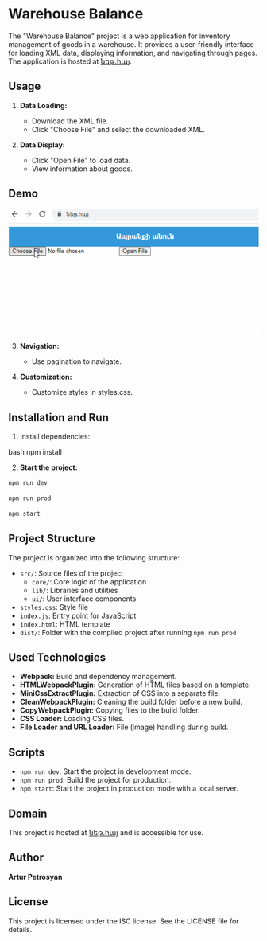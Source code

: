 # Warehouse Balance

The "Warehouse Balance" project is a web application for inventory management of goods in a warehouse. It provides a user-friendly interface for loading XML data, displaying information, and navigating through pages. The application is hosted at [նեթ.հայ](https://նեթ.հայ).

## Usage

1. **Data Loading:**
    - Download the XML file.
    - Click "Choose File" and select the downloaded XML.

2. **Data Display:**
    - Click "Open File" to load data.
    - View information about goods.
## Demo

![ezgif.com-gif-maker.gif](src%2Fassets%2Fgif%2Fezgif.com-gif-maker.gif)

3. **Navigation:**
    - Use pagination to navigate.

4. **Customization:**
    - Customize styles in styles.css.
## Installation and Run

1. Install dependencies:


bash
npm install


2. **Start the project:**


```bash
npm run dev
```
```bash
npm run prod
```
```bash
npm start
```

## Project Structure

The project is organized into the following structure:

- `src/`: Source files of the project
    - `core/`: Core logic of the application
    - `lib/`: Libraries and utilities
    - `ui/`: User interface components
- `styles.css`: Style file
- `index.js`: Entry point for JavaScript
- `index.html`: HTML template
- `dist/`: Folder with the compiled project after running `npm run prod`

## Used Technologies

- **Webpack:** Build and dependency management.
- **HTMLWebpackPlugin:** Generation of HTML files based on a template.
- **MiniCssExtractPlugin:** Extraction of CSS into a separate file.
- **CleanWebpackPlugin:** Cleaning the build folder before a new build.
- **CopyWebpackPlugin:** Copying files to the build folder.
- **CSS Loader:** Loading CSS files.
- **File Loader and URL Loader:** File (image) handling during build.

## Scripts

- `npm run dev`: Start the project in development mode.
- `npm run prod`: Build the project for production.
- `npm start`: Start the project in production mode with a local server.

## Domain

This project is hosted at [նեթ.հայ](https://նեթ.հայ) and is accessible for use.

## Author

**Artur Petrosyan**

## License

This project is licensed under the ISC license. See the LICENSE file for details.